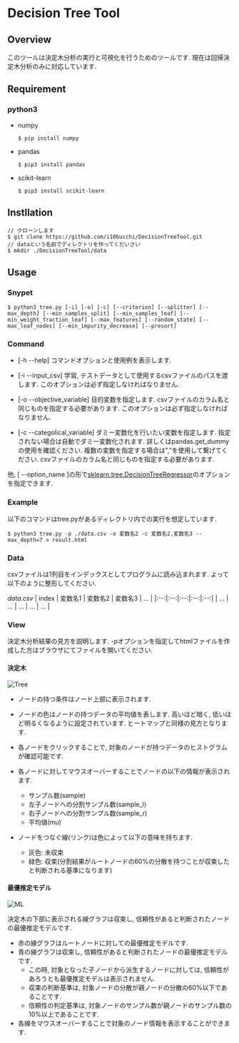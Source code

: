 # Decision Tree Tool

## Overview

このツールは決定木分析の実行と可視化を行うためのツールです.
現在は回帰決定木分析のみに対応しています.

## Requirement

### python3

- numpy
    ```
    $ pip install numpy
    ```

- pandas
    ```
    $ pip3 install pandas
    ```

- scikit-learn
    ```
    $ pip3 install scikit-learn
    ```

## Instllation

```
// クローンします
$ git clone https://github.com/i10bucchi/DecisionTreeTool.git
// dataという名前でディレクトリを作ってくだいさい
$ mkdir ./DecisionTreeTool/data
```

## Usage

### Snypet

```
$ python3 tree.py [-i] [-o] [-c] [--criterion] [--splitter] [--max_depth] [--min_samples_split] [--min_samples_leaf] [--min_weight_fraction_leaf] [--max_features] [--random_state] [--max_leaf_nodes] [--min_impurity_decrease] [--presort]
```

### Command


- [-h --help]
    コマンドオプションと使用例を表示します.

- [-i --input_csv]
    学習, テストデータとして使用するcsvファイルのパスを渡します. このオプションは必ず指定しなければなりません.

- [-o --objective_variable]
    目的変数を指定します. csvファイルのカラム名と同じものを指定する必要があります. このオプションは必ず指定しなければなりません.

- [-c --categolical_variable]
    ダミー変数化を行いたい変数を指定します. 指定されない場合は自動でダミー変数化されます. 詳しくはpandas.get_dummyの使用を確認ください. 複数の変数を指定する場合は","を使用して繋げてください. csvファイルのカラム名と同じものを指定する必要があります.

他, [ --option_name ]の形で[sklearn.tree.DecisionTreeRegressor](https://scikit-learn.org/stable/modules/generated/sklearn.tree.DecisionTreeRegressor.html)のオプションを指定できます. 

### Example

以下のコマンドはtree.pyがあるディレクトリ内での実行を想定しています.

```
$ python3 tree.py -p ./data.csv -o 変数名2 -c 変数名2,変数名3 --max_depth=7 > result.html
```

### Data

csvファイルは1列目をインデックスとしてプログラムに読み込まれます. よって以下のように整形してください.

_data.csv_
| index | 変数名1 | 変数名2 | 変数名3 | ... |
|:--:|:--:|:--:|:--:|:--:|
| ... | ... | ... | ... | ... |

### View

決定木分析結果の見方を説明します. -pオプションを指定してhtmlファイルを作成した方はブラウザにてファイルを開いてください.

#### 決定木

![Tree](https://user-images.githubusercontent.com/22851828/60765533-c9c3ab00-a0d6-11e9-9e4a-d328f8508768.png)

- ノードの持つ条件はノード上部に表示されます.

- ノードの色はノードの持つデータの平均値を表します. 高いほど暗く, 低いほど明るくなるように設定されています. ヒートマップと同様の見方となります.

- 各ノードをクリックすることで, 対象のノードが持つデータのヒストグラムが確認可能です.

- 各ノードに対してマウスオーバーすることでノードの以下の情報が表示されます.
    - サンプル数(sample)
    - 左子ノードへの分割サンプル数(sample_l)
    - 右子ノードへの分割サンプル数(sample_r)
    - 平均値(mu)

- ノードをつなぐ線(リンク)は色によって以下の意味を持ちます.
    - 灰色: 未収束
    - 緑色: 収束(分割結果がルートノードの60%の分散を持つことが収束したと判断される基準になります)

#### 最優推定モデル

![ML](https://user-images.githubusercontent.com/22851828/60733939-46e10a00-9f89-11e9-938a-d48c28cb7370.png)

決定木の下部に表示される線グラフは収束し, 信頼性があると判断されたノードの最優推定モデルです.

- 赤の線グラフはルートノードに対しての最優推定モデルです.
- 青の線グラフは収束し, 信頼性があると判断されたノードの最優推定モデルです.
    - この時, 対象となった子ノードから派生するノードに対しては, 信頼性があろうとも最優推定モデルは表示されません.
    - 収束の判断基準は, 対象ノードの分散が親ノードの分散の60%以下であることです.
    - 信頼性の判定基準は, 対象ノードのサンプル数が親ノードのサンプル数の10%以上であることです.
- 各線をマウスオーバーすることで対象のノード情報を表示することができます.